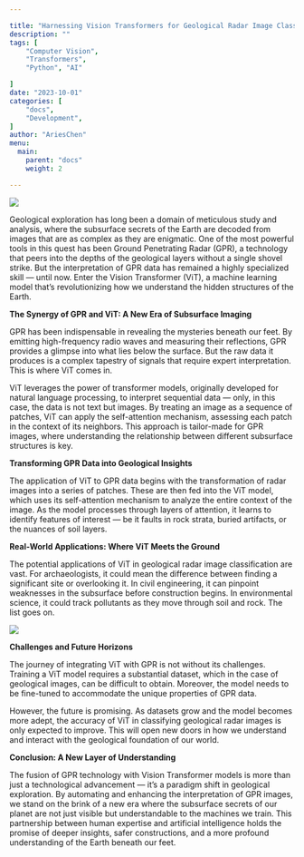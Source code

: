```yaml
---

title: "Harnessing Vision Transformers for Geological Radar Image Classification"
description: ""
tags: [
    "Computer Vision",
    "Transformers",
    "Python", "AI"

]
date: "2023-10-01"
categories: [
    "docs",
    "Development",
]
author: "AriesChen"
menu:
  main:
    parent: "docs"
    weight: 2

---
```


![](https://miro.medium.com/v2/resize:fit:1400/1*eNVDC5Yz-2S4jLRV3lINNw.png)

Geological exploration has long been a domain of meticulous study and analysis, where the subsurface secrets of the Earth are decoded from images that are as complex as they are enigmatic. One of the most powerful tools in this quest has been Ground Penetrating Radar (GPR), a technology that peers into the depths of the geological layers without a single shovel strike. But the interpretation of GPR data has remained a highly specialized skill — until now. Enter the Vision Transformer (ViT), a machine learning model that’s revolutionizing how we understand the hidden structures of the Earth.

**The Synergy of GPR and ViT: A New Era of Subsurface Imaging**

GPR has been indispensable in revealing the mysteries beneath our feet. By emitting high-frequency radio waves and measuring their reflections, GPR provides a glimpse into what lies below the surface. But the raw data it produces is a complex tapestry of signals that require expert interpretation. This is where ViT comes in.

ViT leverages the power of transformer models, originally developed for natural language processing, to interpret sequential data — only, in this case, the data is not text but images. By treating an image as a sequence of patches, ViT can apply the self-attention mechanism, assessing each patch in the context of its neighbors. This approach is tailor-made for GPR images, where understanding the relationship between different subsurface structures is key.

**Transforming GPR Data into Geological Insights**

The application of ViT to GPR data begins with the transformation of radar images into a series of patches. These are then fed into the ViT model, which uses its self-attention mechanism to analyze the entire context of the image. As the model processes through layers of attention, it learns to identify features of interest — be it faults in rock strata, buried artifacts, or the nuances of soil layers.

**Real-World Applications: Where ViT Meets the Ground**

The potential applications of ViT in geological radar image classification are vast. For archaeologists, it could mean the difference between finding a significant site or overlooking it. In civil engineering, it can pinpoint weaknesses in the subsurface before construction begins. In environmental science, it could track pollutants as they move through soil and rock. The list goes on.

![](https://miro.medium.com/v2/resize:fit:898/1*A1NhDHRfUr18BqF-K-oQFA.png)

**Challenges and Future Horizons**

The journey of integrating ViT with GPR is not without its challenges. Training a ViT model requires a substantial dataset, which in the case of geological images, can be difficult to obtain. Moreover, the model needs to be fine-tuned to accommodate the unique properties of GPR data.

However, the future is promising. As datasets grow and the model becomes more adept, the accuracy of ViT in classifying geological radar images is only expected to improve. This will open new doors in how we understand and interact with the geological foundation of our world.

**Conclusion: A New Layer of Understanding**

The fusion of GPR technology with Vision Transformer models is more than just a technological advancement — it’s a paradigm shift in geological exploration. By automating and enhancing the interpretation of GPR images, we stand on the brink of a new era where the subsurface secrets of our planet are not just visible but understandable to the machines we train. This partnership between human expertise and artificial intelligence holds the promise of deeper insights, safer constructions, and a more profound understanding of the Earth beneath our feet.